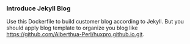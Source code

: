 ### Introduce Jekyll Blog
Use this Dockerfile to build customer blog according to Jekyll.
But you should apply blog template to organize you blog like
https://github.com/Alberthua-Perl/huxpro.github.io.git.
